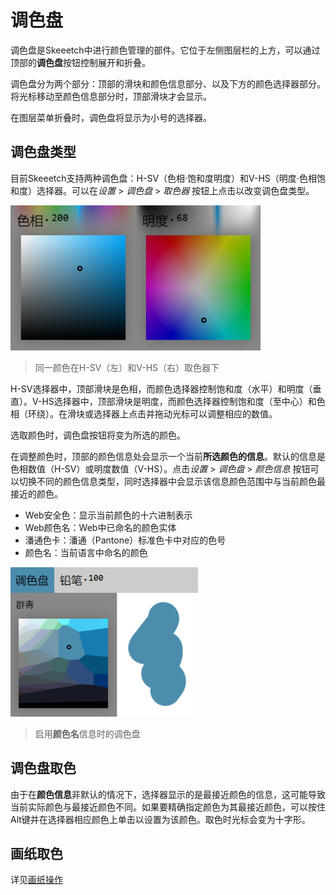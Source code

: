 # 调色盘

调色盘是Skeeetch中进行颜色管理的部件。它位于左侧图层栏的上方，可以通过顶部的**调色盘**按钮控制展开和折叠。

调色盘分为两个部分：顶部的滑块和颜色信息部分、以及下方的颜色选择器部分。将光标移动至颜色信息部分时，顶部滑块才会显示。

在图层菜单折叠时，调色盘将显示为小号的选择器。

## 调色盘类型

目前Skeeetch支持两种调色盘：H-SV（色相·饱和度明度）和V-HS（明度·色相饱和度）选择器。可以在*设置* > *调色盘* > *取色器* 按钮上点击以改变调色盘类型。

<img src="./images/palette-selector.png" width="400"/>

> 同一颜色在H-SV（左）和V-HS（右）取色器下

H-SV选择器中，顶部滑块是色相，而颜色选择器控制饱和度（水平）和明度（垂直）。V-HS选择器中，顶部滑块是明度，而颜色选择器控制饱和度（至中心）和色相（环绕）。在滑块或选择器上点击并拖动光标可以调整相应的数值。

选取颜色时，调色盘按钮将变为所选的颜色。

在调整颜色时，顶部的颜色信息处会显示一个当前**所选颜色的信息**。默认的信息是色相数值（H-SV）或明度数值（V-HS）。点击*设置* > *调色盘* > *颜色信息* 按钮可以切换不同的颜色信息类型，同时选择器中会显示该信息颜色范围中与当前颜色最接近的颜色。

* Web安全色：显示当前颜色的十六进制表示
* Web颜色名：Web中已命名的颜色实体
* 潘通色卡：潘通（Pantone）标准色卡中对应的色号
* 颜色名：当前语言中命名的颜色

<img src="./images/palette-color-name.png" width="300"/>

> 启用**颜色名**信息时的调色盘

## 调色盘取色

由于在**颜色信息**非默认的情况下，选择器显示的是最接近颜色的信息，这可能导致当前实际颜色与最接近颜色不同。如果要精确指定颜色为其最接近颜色，可以按住Alt键并在选择器相应颜色上单击以设置为该颜色。取色时光标会变为十字形。

## 画纸取色

详见[画纸操作](./system.md)